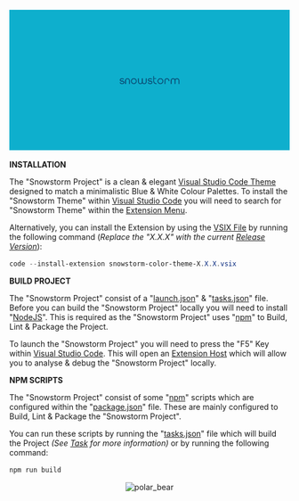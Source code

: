 <!-- markdownlint-disable-file MD033 -->
<!-- markdownlint-disable-file MD036 -->
<!-- markdownlint-disable-file MD041 -->
![Snowstorm](img/snowstorm_backdrop.png)

**INSTALLATION**

The "Snowstorm Project" is a clean & elegant [Visual Studio Code Theme][1] designed
to match a minimalistic Blue & White Colour Palettes. To install the "Snowstorm
Theme" within [Visual Studio Code][1] you will need to search for "Snowstorm
Theme" within the [Extension Menu][2].  

Alternatively, you can install the Extension by using the [VSIX File][3] by running
the following command (_Replace the "X.X.X" with the current [Release Version][4]_):

```powershell
code --install-extension snowstorm-color-theme-X.X.X.vsix
```

**BUILD PROJECT**

The "Snowstorm Project" consist of a "[launch.json][5]" & "[tasks.json][6]" file.
Before you can build the "Snowstorm Project" locally you will need to install
"[NodeJS][7]". This is required as the "Snowstorm Project" uses "[npm][8]" to
Build, Lint & Package the Project.

To launch the "Snowstorm Project" you will need to press the "F5" Key within
[Visual Studio Code][1]. This will open an [Extension Host][9] which will allow
you to analyse & debug the "Snowstorm Project" locally.

**NPM SCRIPTS**

The "Snowstorm Project" consist of some "[npm][8]" scripts which are configured
within the "[package.json][10]" file. These are mainly configured to Build, Lint
& Package the "Snowstorm Project".

You can run these scripts by running the "[tasks.json][6]" file which will build
the Project _(See [Task][11] for more information)_ or by running the following
command:

```powershell
npm run build
```

<p align="center">
    <img alt="polar_bear" src="./img/polar_bear.png" />
</p>

[1]: https://code.visualstudio.com/ "Visual Studio Code"
[2]: https://code.visualstudio.com/docs/editor/extension-marketplace "Extension Marketplace"
[3]: https://code.visualstudio.com/docs/editor/extension-marketplace#_install-from-a-vsix "VSIX File"
[4]: https://github.com/ShaidK/Snowstorm/releases "Snowstorm Project"
[5]: https://github.com/ShaidK/Snowstorm/blob/build/.vscode/launch.json "Project File"
[6]: https://github.com/ShaidK/Snowstorm/blob/build/.vscode/tasks.json "Project File"
[7]: https://nodejs.org/en/ "NodeJS"
[8]: https://www.npmjs.com/ "NPM"
[9]: https://code.visualstudio.com/api/advanced-topics/extension-host "Extension Host"
[10]: https://github.com/ShaidK/Snowstorm/blob/build/package.json "Package JSON"
[11]: https://code.visualstudio.com/Docs/editor/tasks "Task"
